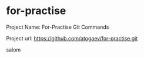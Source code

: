 # for-practise
Project Name: For-Practise Git Commands

Project url: https://github.com/atogaev/for-practise.git

salom


